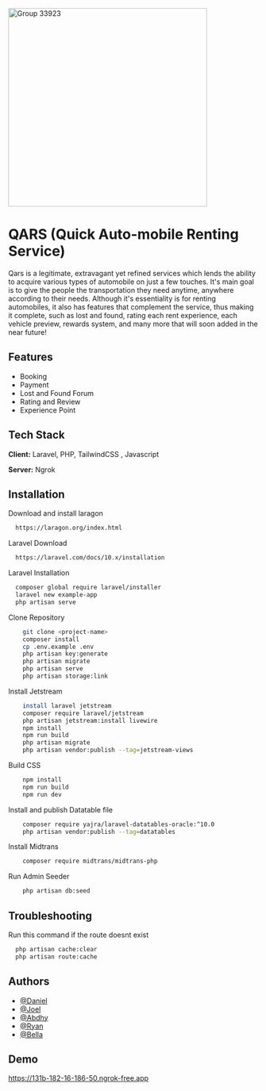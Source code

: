 
<img width="400" alt="Group 33923" src="https://github.com/Abdhy-Samoedra/Qars-Software-Engineering/assets/54672937/8427655c-aa70-4665-afae-e703815cac7d">



# QARS (Quick Auto-mobile Renting Service)

Qars is a legitimate, extravagant yet refined services which lends the ability to acquire various types of automobile on just a few touches. It's main goal is to give the people the transportation they need anytime, anywhere according to their needs. Although it's essentiality is for renting automobiles, it also has features that complement the service, thus making it complete, such as lost and found, rating each rent experience, each vehicle preview, rewards system, and many more that will soon added in the near future!


## Features

- Booking
- Payment
- Lost and Found Forum
- Rating and Review
- Experience Point


## Tech Stack

**Client:** Laravel, PHP, TailwindCSS , Javascript

**Server:** Ngrok


## Installation

Download and install laragon

```bash
  https://laragon.org/index.html
```
Laravel Download 

```bash
  https://laravel.com/docs/10.x/installation

```
Laravel Installation

```bash
  composer global require laravel/installer
  laravel new example-app
  php artisan serve
```

Clone Repository

```bash
    git clone <project-name>
    composer install
    cp .env.example .env
    php artisan key:generate
    php artisan migrate
    php artisan serve
    php artisan storage:link
```
Install Jetstream

```bash
    install laravel jetstream
    composer require laravel/jetstream
    php artisan jetstream:install livewire
    npm install
    npm run build
    php artisan migrate
    php artisan vendor:publish --tag=jetstream-views
```

Build CSS

```bash
    npm install
    npm run build
    npm run dev
```
    

Install and publish Datatable file

```bash
    composer require yajra/laravel-datatables-oracle:^10.0
    php artisan vendor:publish --tag=datatables

```
Install Midtrans

```bash
    composer require midtrans/midtrans-php
```

Run Admin Seeder

```bash
    php artisan db:seed
```

## Troubleshooting


Run this command if the route doesnt exist
```bash
  php artisan cache:clear
  php artisan route:cache

```

## Authors

- [@Daniel](https://github.com/danielchristophersantoso)
- [@Joel](https://github.com/JoEdwrd)
- [@Abdhy](https://github.com/Abdhy-Samoedra)
- [@Ryan](https://github.com/ryanceha)
- [@Bella](https://github.com/bellaarsita)


## Demo

https://131b-182-16-186-50.ngrok-free.app

